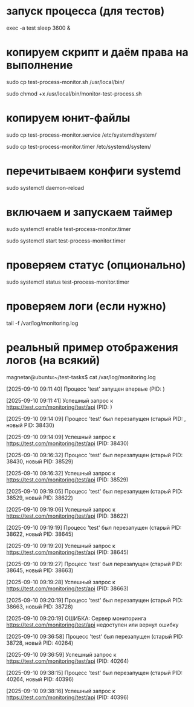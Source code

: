 # запуск процесса (для тестов)
exec -a test sleep 3600 &

# копируем скрипт и даём права на выполнение
sudo cp test-process-monitor.sh /usr/local/bin/

sudo chmod +x /usr/local/bin/monitor-test-process.sh

# копируем юнит-файлы
sudo cp test-process-monitor.service /etc/systemd/system/

sudo cp test-process-monitor.timer /etc/systemd/system/

# перечитываем конфиги systemd
sudo systemctl daemon-reload

# включаем и запускаем таймер
sudo systemctl enable test-process-monitor.timer

sudo systemctl start test-process-monitor.timer

# проверяем статус (опционально)
sudo systemctl status test-process-monitor.timer

# проверяем логи (если нужно)
tail -f /var/log/monitoring.log

# реальный пример отображения логов (на всякий)
magnetar@ubuntu:~/test-tasks$ cat /var/log/monitoring.log 

[2025-09-10 09:11:40] Процесс 'test' запущен впервые (PID: )

[2025-09-10 09:11:41] Успешный запрос к https://test.com/monitoring/test/api (PID: )

[2025-09-10 09:14:09] Процесс 'test' был перезапущен (старый PID: , новый PID: 38430)

[2025-09-10 09:14:09] Успешный запрос к https://test.com/monitoring/test/api (PID: 38430)

[2025-09-10 09:16:32] Процесс 'test' был перезапущен (старый PID: 38430, новый PID: 38529)

[2025-09-10 09:16:32] Успешный запрос к https://test.com/monitoring/test/api (PID: 38529)

[2025-09-10 09:19:05] Процесс 'test' был перезапущен (старый PID: 38529, новый PID: 38622)

[2025-09-10 09:19:06] Успешный запрос к https://test.com/monitoring/test/api (PID: 38622)

[2025-09-10 09:19:19] Процесс 'test' был перезапущен (старый PID: 38622, новый PID: 38645)

[2025-09-10 09:19:20] Успешный запрос к https://test.com/monitoring/test/api (PID: 38645)

[2025-09-10 09:19:27] Процесс 'test' был перезапущен (старый PID: 38645, новый PID: 38663)

[2025-09-10 09:19:28] Успешный запрос к https://test.com/monitoring/test/api (PID: 38663)

[2025-09-10 09:20:19] Процесс 'test' был перезапущен (старый PID: 38663, новый PID: 38728)

[2025-09-10 09:20:19] ОШИБКА: Сервер мониторинга https://test.com/monitoring/test/api недоступен или вернул ошибку

[2025-09-10 09:36:58] Процесс 'test' был перезапущен (старый PID: 38728, новый PID: 40264)

[2025-09-10 09:36:59] Успешный запрос к https://test.com/monitoring/test/api (PID: 40264)

[2025-09-10 09:38:15] Процесс 'test' был перезапущен (старый PID: 40264, новый PID: 40396)

[2025-09-10 09:38:16] Успешный запрос к https://test.com/monitoring/test/api (PID: 40396)
